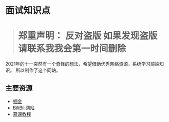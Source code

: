 # 面试知识点

> # 郑重声明： 反对盗版 如果发现盗版 请联系我我会第一时间删除


2021年的十一突然有一个奇怪的想法，希望借助优秀网络资源，系统学习前端知识。
所以制作了这个网站。




## 主要资源

- [掘金](https://juejin.cn/user/1978776660216136)
- [BiliBili网站](https://space.bilibili.com/478824720)
- [慕课教程](http://www.imooc.com/wiki/)





